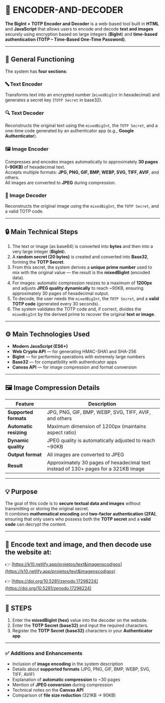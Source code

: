 # 🧠 ENCODER-AND-DECODER

**The BigInt + TOTP Encoder and Decoder** is a web-based tool built in **HTML** and **JavaScript** that allows users to encode and decode **text and images** securely using encryption based on large integers (**BigInt**) and **time-based authentication (TOTP – Time-Based One-Time Password)**.

---

## 🧩 General Functioning

The system has **four sections**:

### 🔤 Text Encoder
Transforms text into an encrypted number (`mixedBigInt` in hexadecimal) and generates a secret key (`TOTP Secret` in base32).

### 🔍 Text Decoder
Reconstructs the original text using the `mixedBigInt`, the `TOTP Secret`, and a one-time code generated by an authenticator app (e.g., **Google Authenticator**).

### 🖼️ Image Encoder
Compresses and encodes images automatically to approximately **30 pages (~90KB)** of hexadecimal text.  
Accepts multiple formats: **JPG, PNG, GIF, BMP, WEBP, SVG, TIFF, AVIF**, and others.  
All images are converted to **JPEG** during compression.

### 🧾 Image Decoder
Reconstructs the original image using the `mixedBigInt`, the `TOTP Secret`, and a valid TOTP code.

---

## 🔒 Main Technical Steps

1. The text or image (as base64) is converted into **bytes** and then into a very large integer (**BigInt**).  
2. A **random secret (20 bytes)** is created and converted into **Base32**, forming the **TOTP Secret**.  
3. From this secret, the system derives a **unique prime number** used to mix with the original value — the result is the **mixedBigInt** (encoded data).  
4. For images: automatic compression resizes to a maximum of **1200px** and adjusts **JPEG quality dynamically** to reach ~90KB, ensuring approximately 30 pages of hexadecimal output.  
5. To decode, the user needs the `mixedBigInt`, the `TOTP Secret`, and a **valid TOTP code** (generated every 30 seconds).  
6. The system validates the TOTP code and, if correct, divides the `mixedBigInt` by the derived prime to recover the original **text or image**.

---

## ⚙️ Main Technologies Used

- **Modern JavaScript (ES6+)**  
- **Web Crypto API** — for generating HMAC-SHA1 and SHA-256  
- **BigInt** — for performing operations with extremely large numbers  
- **Base32** — for compatibility with authenticator apps  
- **Canvas API** — for image compression and format conversion  

---

## 🖼️ Image Compression Details

| Feature | Description |
|----------|-------------|
| **Supported formats** | JPG, PNG, GIF, BMP, WEBP, SVG, TIFF, AVIF, and others |
| **Automatic resizing** | Maximum dimension of 1200px (maintains aspect ratio) |
| **Dynamic quality** | JPEG quality is automatically adjusted to reach ~90KB |
| **Output format** | All images are converted to JPEG |
| **Result** | Approximately 30 pages of hexadecimal text instead of 130+ pages for a 321KB image |

---

## 💡 Purpose

The goal of this code is to **secure textual data and images** without transmitting or storing the original secret.  
It combines **mathematical encoding** and **two-factor authentication (2FA)**, ensuring that only users who possess both the **TOTP secret** and a **valid code** can decrypt the content.

---


## 🔐 Encode text and image, and then decode use the website at:

👉 [https://k10.netlify.app/projetos/text&imagenscodigos](https://k10.netlify.app/projetos/text&imagenscodigos)

👉 [https://doi.org/10.5281/zenodo.17298224](https://doi.org/10.5281/zenodo.17298224)

---

## 🧩 STEPS

1. Enter the **mixedBigInt (hex)** value into the decoder on the website.  
2. Enter the **TOTP Secret (base32)** and input the required characters.  
3. Register the **TOTP Secret (base32)** characters in your **Authenticator app**.  

---

### ✅ Additions and Enhancements

- Inclusion of **image encoding** in the system description  
- Details about **supported formats** (JPG, PNG, GIF, BMP, WEBP, SVG, TIFF, AVIF)  
- Explanation of **automatic compression** to ~30 pages  
- Mention of **JPEG conversion** during compression  
- Technical notes on the **Canvas API**  
- Comparison of **file size reduction** (321KB → 90KB)
